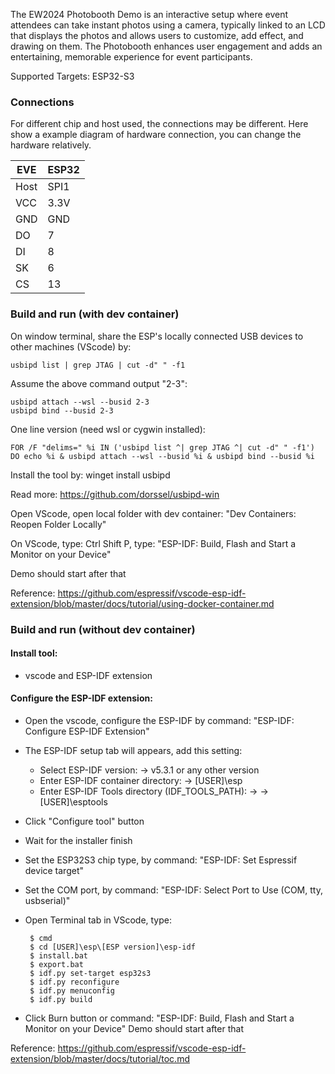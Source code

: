 
The EW2024 Photobooth Demo is an interactive setup where event attendees can take instant photos using a camera, typically linked to an LCD that displays the photos and allows users to customize, add effect, and drawing on them. The Photobooth enhances user engagement and adds an entertaining, memorable experience for event participants.

Supported Targets: ESP32-S3 


### Connections

For different chip and host used, the connections may be different. Here show a example diagram of hardware connection, you can change the hardware relatively.

| EVE  | ESP32 |
| ---- | ----- |
| Host | SPI1  |
| VCC  | 3.3V  |
| GND  | GND   |
| DO   | 7     |
| DI   | 8     |
| SK   | 6     |
| CS   | 13    |

### Build and run (with dev container)

On window terminal, share the ESP's locally connected USB devices to other machines (VScode) by:

    usbipd list | grep JTAG | cut -d" " -f1

Assume the above command output "2-3":

    usbipd attach --wsl --busid 2-3
    usbipd bind --busid 2-3

One line version (need wsl or cygwin installed):

    FOR /F "delims=" %i IN ('usbipd list ^| grep JTAG ^| cut -d" " -f1') DO echo %i & usbipd attach --wsl --busid %i & usbipd bind --busid %i


Install the tool by: winget install usbipd

Read more: https://github.com/dorssel/usbipd-win

Open VScode, open local folder with dev container: "Dev Containers: Reopen Folder Locally"

On VScode, type: Ctrl Shift P, type: "ESP-IDF: Build, Flash and Start a Monitor on your Device"

Demo should start after that

Reference: https://github.com/espressif/vscode-esp-idf-extension/blob/master/docs/tutorial/using-docker-container.md

### Build and run (without dev container)

#### Install tool:
 - vscode and ESP-IDF extension
  
#### Configure the ESP-IDF extension:
 - Open the vscode, configure the ESP-IDF by command: "ESP-IDF: Configure ESP-IDF Extension"
 - The ESP-IDF setup tab will appears, add this setting:
	  - Select ESP-IDF version: -> v5.3.1 or any other version
      - Enter ESP-IDF container directory: -> [USER]\esp
      - Enter ESP-IDF Tools directory (IDF_TOOLS_PATH): ->  -> [USER]\esptools

 - Click "Configure tool" button
 - Wait for the installer finish
 - Set the ESP32S3 chip type, by command: "ESP-IDF: Set Espressif device target"
 - Set the COM port, by command: "ESP-IDF: Select Port to Use (COM, tty, usbserial)"
 - Open Terminal tab in VScode, type:
 
        $ cmd
        $ cd [USER]\esp\[ESP version]\esp-idf
    	$ install.bat
    	$ export.bat
    	$ idf.py set-target esp32s3
    	$ idf.py reconfigure
    	$ idf.py menuconfig
    	$ idf.py build

 - Click Burn button or command: "ESP-IDF: Build, Flash and Start a Monitor on your Device"
   Demo should start after that

Reference: https://github.com/espressif/vscode-esp-idf-extension/blob/master/docs/tutorial/toc.md
